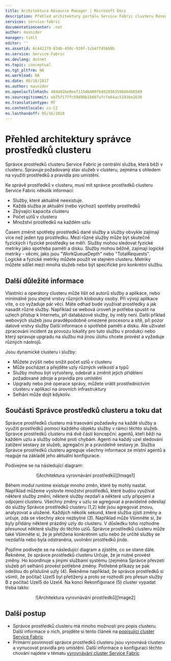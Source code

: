 ```yaml
---
title: Architektura Resource Manager | Microsoft Docs
description: Přehled architektury portálu Service Fabric clusteru Resource Manager.
services: service-fabric
documentationcenter: .net
author: masnider
manager: timlt
editor: ''
ms.assetid: 6c4421f9-834b-450c-939f-1cb4ff456b9b
ms.service: Service-Fabric
ms.devlang: dotnet
ms.topic: conceptual
ms.tgt_pltfrm: NA
ms.workload: NA
ms.date: 08/18/2017
ms.author: masnider
ms.openlocfilehash: 48da92be0eef1154b490fb4829363598d6d66569
ms.sourcegitcommit: eb75f177fc59d90b1b667afcfe64ac51936e2638
ms.translationtype: MT
ms.contentlocale: cs-CZ
ms.lasthandoff: 05/16/2018
---
```

# <a name="cluster-resource-manager-architecture-overview"></a>Přehled architektury správce prostředků clusteru
Správce prostředků clusteru Service Fabric je centrální služba, která běží v clusteru. Spravuje požadovaný stav služeb v clusteru, zejména s ohledem na využití prostředků a pravidla pro umístění. 

Ke správě prostředků v clusteru, musí mít správce prostředků clusteru Service Fabric několik informací:

- Služby, které aktuálně neexistuje.
- Každá služba je aktuální (nebo výchozí) spotřeby prostředků 
- Zbývající kapacita clusteru 
- Počet uzlů v clusteru 
- Množství prostředků na každém uzlu

Časem změnit spotřeby prostředků dané služby a služby obvykle zajímají více než jeden typ prostředku. Mezi různé služby může být skutečně fyzických i fyzické prostředky se měří. Služby mohou sledovat fyzické metriky jako spotřeba paměti a disku. Služby mohou běžně, zajímají logické metriky - věcmi, jako jsou "WorkQueueDepth" nebo "TotalRequests". Logické a fyzické metriky můžete použít ve stejném clusteru. Metriky můžete sdílet mezi mnoha služeb nebo být specifické pro konkrétní službu.

## <a name="other-considerations"></a>Další důležité informace
Vlastníci a operátory clusteru může lišit od autorů služby a aplikace, nebo minimálně jsou stejné vrstvy různých klobouky osoby. Při vývoji aplikace víte, o co vyžaduje pár věcí. Máte odhad bude využívat prostředky a jak nasadit různé služby. Například se webová úroveň je potřeba spustit na uzlech přístup k Internetu, při databázové služby, by měly není. Další příklad webových služeb jsou pravděpodobně omezené procesoru a sítě, při pozor datové vrstvy služby Další informace o spotřebě paměti a disku. Ale uživatel zpracování incident za provozu lokality pro tuto službu v produkci nebo který spravuje upgradu na službu má jinou úlohu chcete provést a vyžaduje různých nástrojů. 

Jsou dynamické clusteru i služby:

- Můžete zvýšit nebo snížit počet uzlů v clusteru
- Může pocházet a přejděte uzly různých velikostí a typů
- Služby mohou být vytvořeny, odebrat a změnit jejich přidělení požadované zdroje a pravidla pro umístění
- Upgrady nebo jiné operace správy, můžete vrátit prostřednictvím clusteru v aplikaci na úrovních infrastruktury
- Selhání může dojít kdykoliv.

## <a name="cluster-resource-manager-components-and-data-flow"></a>Součásti Správce prostředků clusteru a toku dat
Správce prostředků clusteru má trasování požadavky na každé služby a využití prostředků pomocí každého objektu služby v rámci těchto služeb. Správce prostředků clusteru má dvě části koncepční: agentů, kteří běží na každém uzlu a služby odolné proti chybám. Agenti na každý uzel sledování zatížení sestavy ze služeb, agregační je a pravidelně sestavy je. Služba Správce prostředků clusteru agreguje všechny informace ze místní agentů a reaguje na základě jeho aktuální konfigurace.

Podívejme se na následující diagram:

<center>
![Architektura vyrovnávání prostředků][Image1]
</center>

Během modul runtime existuje mnoho změn, které by mohly nastat. Například můžeme vyslovte množství prostředků, které budou využívat některé služby změní, některé služby nezdaří a některé uzly připojení a odpojení clusteru. Všechny změny v uzlu se agregovat a pravidelně odesílají do služby Správce prostředků clusteru (1,2) kde jsou agregovat znovu, analyzovat a uložené. Každých několik sekund, které služba zjistí změny a určuje, zda se všechny akce nezbytné (3). Například může Všimněte si, že byly přidány některé prázdný uzly do clusteru. V důsledku toho rozhodne přesunout některé služby do těchto uzlů. Správce prostředků clusteru může také Všimněte si, že je přetížena konkrétním uzlu nebo že určité služby se nezdařila nebo byla odstraněna, uvolnění prostředků jinde.

Pojďme podívejte se na následující diagram a zjistěte, co se stane dále. Řekněme, že správce prostředků clusteru Určuje, že je nutné provést změny. Ho koordinuje s jinými službami systému (zejména Správce převzetí služeb při selhání) provést potřebné změny. Potřebné příkazy se pak odešlou do příslušné uzly (4). Řekněme například, že správce prostředků si všimli, že počítač Uzel5 byl přetížený a proto se rozhodli pro přesun služby B z počítač Uzel5 do Uzel4. Na konci Rekonfigurace (5) cluster vypadat třeba takto:

<center>
![Architektura vyrovnávání prostředků][Image2]
</center>

## <a name="next-steps"></a>Další postup
- Správce prostředků clusteru má mnoho možností pro popis clusteru. Další informace o nich, projděte si tento článek na [popisující cluster Service Fabric](./service-fabric-cluster-resource-manager-cluster-description.md)
- Primární povinností správce prostředků clusteru jsou vyrovnává clusteru a vynucovat pravidla pro umístění. Další informace o konfiguraci těchto chování najdete v tématu [vyrovnávání cluster Service Fabric](./service-fabric-cluster-resource-manager-balancing.md)

[Image1]:./media/service-fabric-cluster-resource-manager-architecture/Service-Fabric-Resource-Manager-Architecture-Activity-1.png
[Image2]:./media/service-fabric-cluster-resource-manager-architecture/Service-Fabric-Resource-Manager-Architecture-Activity-2.png
